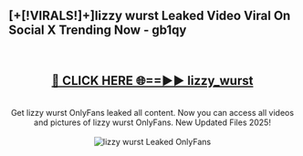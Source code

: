 <h2>[+[!VIRALS!]+]lizzy wurst Leaked Video Viral On Social X Trending Now - gb1qy</h2>
<br>
<div align="center">
<h2><a href="https://libra.edu.pl?lizzy_wurst" rel="nofollow">🔴 CLICK HERE 🌐==►► lizzy_wurst</a></h2>
<br>
Get lizzy wurst OnlyFans leaked all content. Now you can access all videos and pictures of lizzy wurst OnlyFans. New Updated Files 2025!
<br>
<br>
<a href="https://libra.edu.pl?lizzy_wurst" rel="nofollow" data-target="animated-image.originalLink"><img src="https://i.ibb.co.com/WyWwxjT/player-gif2.gif" alt="lizzy wurst Leaked OnlyFans" style="max-width: 100%; display: inline-block;" data-target="animated-image.originalImage"></a>
</div>
<br>